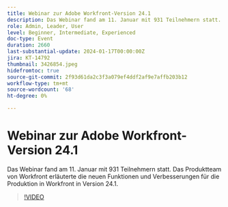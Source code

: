 ```yaml
---
title: Webinar zur Adobe Workfront-Version 24.1
description: Das Webinar fand am 11. Januar mit 931 Teilnehmern statt. Das Produktteam von Workfront erläuterte die neuen Funktionen und Verbesserungen für die Produktion in Workfront in Version 24.1.
role: Admin, Leader, User
level: Beginner, Intermediate, Experienced
doc-type: Event
duration: 2660
last-substantial-update: 2024-01-17T00:00:00Z
jira: KT-14792
thumbnail: 3426854.jpeg
hidefromtoc: true
source-git-commit: 2f93d61da2c3f3a079ef4ddf2af9e7affb203b12
workflow-type: tm+mt
source-wordcount: '68'
ht-degree: 0%

---
```



# Webinar zur Adobe Workfront-Version 24.1

Das Webinar fand am 11. Januar mit 931 Teilnehmern statt. Das Produktteam von Workfront erläuterte die neuen Funktionen und Verbesserungen für die Produktion in Workfront in Version 24.1.

>[!VIDEO](https://video.tv.adobe.com/v/3426854/?learn=on)

